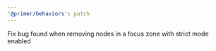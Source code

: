 ```yaml
---
'@primer/behaviors': patch
---
```


Fix bug found when removing nodes in a focus zone with strict mode enabled
